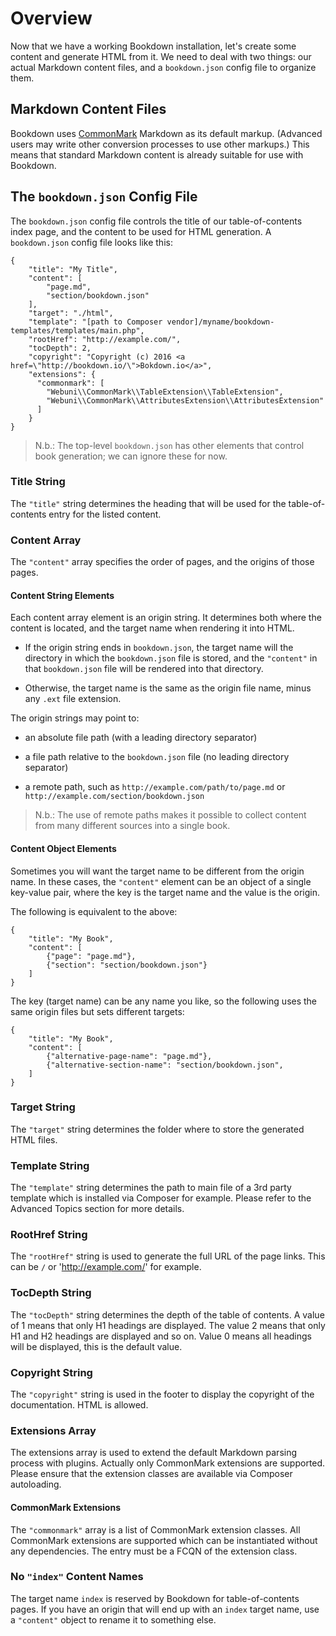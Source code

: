 # Overview

Now that we have a working Bookdown installation, let's create some content and generate HTML from it. We need to deal with two things: our actual Markdown content files, and a `bookdown.json` config file to organize them.

## Markdown Content Files

Bookdown uses [CommonMark](http://commonmark.org) Markdown as its default markup. (Advanced users may write other conversion processes to use other markups.)  This means that standard Markdown content is already suitable for use with Bookdown.

## The `bookdown.json` Config File

The `bookdown.json` config file controls the title of our table-of-contents index page, and the content to be used for HTML generation. A `bookdown.json` config file looks like this:

    {
        "title": "My Title",
        "content": [
            "page.md",
            "section/bookdown.json"
        ],
        "target": "./html",
        "template": "[path to Composer vendor]/myname/bookdown-templates/templates/main.php",
        "rootHref": "http://example.com/",
        "tocDepth": 2,
        "copyright": "Copyright (c) 2016 <a href=\"http://bookdown.io/\">Bokdown.io</a>",
        "extensions": {
          "commonmark": [
            "Webuni\\CommonMark\\TableExtension\\TableExtension",
            "Webuni\\CommonMark\\AttributesExtension\\AttributesExtension"
          ]
        }
    }

> N.b.: The top-level `bookdown.json` has other elements that control book generation; we can ignore these for now.

### Title String

The `"title"` string determines the heading that will be used for the table-of-contents entry for the listed content.

### Content Array

The `"content"` array specifies the order of pages, and the origins of those pages.

#### Content String Elements

Each content array element is an origin string. It determines both where the content is located, and the target name when rendering it into HTML.

- If the origin string ends in `bookdown.json`, the target name will the directory in which the `bookdown.json` file is stored, and the `"content"` in that `bookdown.json` file will be rendered into that directory.

- Otherwise, the target name is the same as the origin file name, minus any `.ext` file extension.

The origin strings may point to:

- an absolute file path (with a leading directory separator)

- a file path relative to the `bookdown.json` file (no leading directory separator)

- a remote path, such as `http://example.com/path/to/page.md` or `http://example.com/section/bookdown.json`

> N.b.: The use of remote paths makes it possible to collect content from many different sources into a single book.

#### Content Object Elements

Sometimes you will want the target name to be different from the origin name. In these cases, the `"content"` element can be an object of a single key-value pair, where the key is the target name and the value is the origin.

The following is equivalent to the above:

    {
        "title": "My Book",
        "content": [
            {"page": "page.md"},
            {"section": "section/bookdown.json"}
        ]
    }


The key (target name) can be any name you like, so the following uses the same origin files but sets different targets:

    {
        "title": "My Book",
        "content": [
            {"alternative-page-name": "page.md"},
            {"alternative-section-name": "section/bookdown.json",
        ]
    }

### Target String

The `"target"` string determines the folder where to store the generated HTML files.

### Template String

The `"template"` string determines the path to main file of a 3rd party template which is installed via Composer for
example. Please refer to the Advanced Topics section for more details.

### RootHref String

The `"rootHref"` string is used to generate the full URL of the page links. This can be `/` or 'http://example.com/' for example.

### TocDepth String

The `"tocDepth"` string determines the depth of the table of contents. A value of 1 means that only H1 headings are displayed.
The value 2 means that only H1 and H2 headings are displayed and so on. Value 0 means all headings will be displayed, this is the default value.

### Copyright String

The `"copyright"` string is used in the footer to display the copyright of the documentation. HTML is allowed.

### Extensions Array

The extensions array is used to extend the default Markdown parsing process with plugins. Actually only CommonMark extensions are supported.
Please ensure that the extension classes are available via Composer autoloading.

#### CommonMark Extensions

The `"commonmark"` array is a list of CommonMark extension classes. All CommonMark extensions are supported which can be
instantiated without any dependencies. The entry must be a FCQN of the extension class.

### No `"index"` Content Names

The target name `index` is reserved by Bookdown for table-of-contents pages. If you have an origin that will end up with an `index` target name, use a `"content"` object to rename it to something else.

